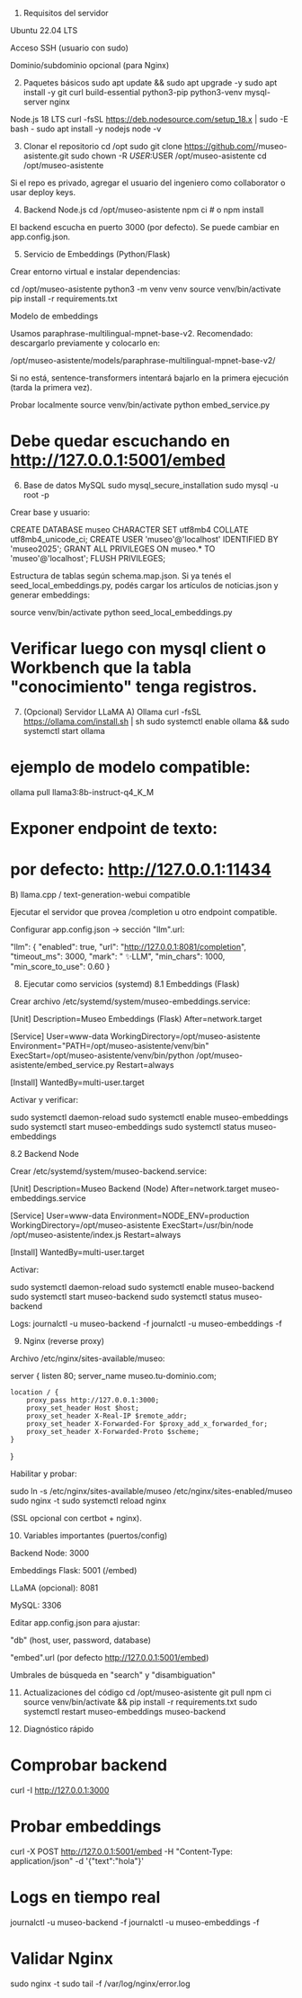1) Requisitos del servidor

Ubuntu 22.04 LTS

Acceso SSH (usuario con sudo)

Dominio/subdominio opcional (para Nginx)

2) Paquetes básicos
sudo apt update && sudo apt upgrade -y
sudo apt install -y git curl build-essential python3-pip python3-venv mysql-server nginx

Node.js 18 LTS
curl -fsSL https://deb.nodesource.com/setup_18.x | sudo -E bash -
sudo apt install -y nodejs
node -v

3) Clonar el repositorio
cd /opt
sudo git clone https://github.com/<tu-usuario>/museo-asistente.git
sudo chown -R $USER:$USER /opt/museo-asistente
cd /opt/museo-asistente


Si el repo es privado, agregar el usuario del ingeniero como collaborator o usar deploy keys.

4) Backend Node.js
cd /opt/museo-asistente
npm ci   # o npm install


El backend escucha en puerto 3000 (por defecto). Se puede cambiar en app.config.json.

5) Servicio de Embeddings (Python/Flask)

Crear entorno virtual e instalar dependencias:

cd /opt/museo-asistente
python3 -m venv venv
source venv/bin/activate
pip install -r requirements.txt

Modelo de embeddings

Usamos paraphrase-multilingual-mpnet-base-v2. Recomendado: descargarlo previamente y colocarlo en:

/opt/museo-asistente/models/paraphrase-multilingual-mpnet-base-v2/


Si no está, sentence-transformers intentará bajarlo en la primera ejecución (tarda la primera vez).

Probar localmente
source venv/bin/activate
python embed_service.py
# Debe quedar escuchando en http://127.0.0.1:5001/embed

6) Base de datos MySQL
sudo mysql_secure_installation
sudo mysql -u root -p


Crear base y usuario:

CREATE DATABASE museo CHARACTER SET utf8mb4 COLLATE utf8mb4_unicode_ci;
CREATE USER 'museo'@'localhost' IDENTIFIED BY 'museo2025';
GRANT ALL PRIVILEGES ON museo.* TO 'museo'@'localhost';
FLUSH PRIVILEGES;


Estructura de tablas según schema.map.json.
Si ya tenés el seed_local_embeddings.py, podés cargar los artículos de noticias.json y generar embeddings:

source venv/bin/activate
python seed_local_embeddings.py
# Verificar luego con mysql client o Workbench que la tabla "conocimiento" tenga registros.

7) (Opcional) Servidor LLaMA
A) Ollama
curl -fsSL https://ollama.com/install.sh | sh
sudo systemctl enable ollama && sudo systemctl start ollama
# ejemplo de modelo compatible:
ollama pull llama3:8b-instruct-q4_K_M
# Exponer endpoint de texto:
# por defecto: http://127.0.0.1:11434

B) llama.cpp / text-generation-webui compatible

Ejecutar el servidor que provea /completion u otro endpoint compatible.

Configurar app.config.json → sección "llm".url:

"llm": {
  "enabled": true,
  "url": "http://127.0.0.1:8081/completion",
  "timeout_ms": 3000,
  "mark": " ✨LLM",
  "min_chars": 1000,
  "min_score_to_use": 0.60
}

8) Ejecutar como servicios (systemd)
8.1 Embeddings (Flask)

Crear archivo /etc/systemd/system/museo-embeddings.service:

[Unit]
Description=Museo Embeddings (Flask)
After=network.target

[Service]
User=www-data
WorkingDirectory=/opt/museo-asistente
Environment="PATH=/opt/museo-asistente/venv/bin"
ExecStart=/opt/museo-asistente/venv/bin/python /opt/museo-asistente/embed_service.py
Restart=always

[Install]
WantedBy=multi-user.target


Activar y verificar:

sudo systemctl daemon-reload
sudo systemctl enable museo-embeddings
sudo systemctl start museo-embeddings
sudo systemctl status museo-embeddings

8.2 Backend Node

Crear /etc/systemd/system/museo-backend.service:

[Unit]
Description=Museo Backend (Node)
After=network.target museo-embeddings.service

[Service]
User=www-data
Environment=NODE_ENV=production
WorkingDirectory=/opt/museo-asistente
ExecStart=/usr/bin/node /opt/museo-asistente/index.js
Restart=always

[Install]
WantedBy=multi-user.target


Activar:

sudo systemctl daemon-reload
sudo systemctl enable museo-backend
sudo systemctl start museo-backend
sudo systemctl status museo-backend


Logs:
journalctl -u museo-backend -f
journalctl -u museo-embeddings -f

9) Nginx (reverse proxy)

Archivo /etc/nginx/sites-available/museo:

server {
    listen 80;
    server_name museo.tu-dominio.com;

    location / {
        proxy_pass http://127.0.0.1:3000;
        proxy_set_header Host $host;
        proxy_set_header X-Real-IP $remote_addr;
        proxy_set_header X-Forwarded-For $proxy_add_x_forwarded_for;
        proxy_set_header X-Forwarded-Proto $scheme;
    }
}


Habilitar y probar:

sudo ln -s /etc/nginx/sites-available/museo /etc/nginx/sites-enabled/museo
sudo nginx -t
sudo systemctl reload nginx


(SSL opcional con certbot + nginx).

10) Variables importantes (puertos/config)

Backend Node: 3000

Embeddings Flask: 5001 (/embed)

LLaMA (opcional): 8081

MySQL: 3306

Editar app.config.json para ajustar:

"db" (host, user, password, database)

"embed".url (por defecto http://127.0.0.1:5001/embed)

Umbrales de búsqueda en "search" y "disambiguation"

11) Actualizaciones del código
cd /opt/museo-asistente
git pull
npm ci
source venv/bin/activate && pip install -r requirements.txt
sudo systemctl restart museo-embeddings museo-backend

12) Diagnóstico rápido
# Comprobar backend
curl -I http://127.0.0.1:3000

# Probar embeddings
curl -X POST http://127.0.0.1:5001/embed -H "Content-Type: application/json" -d '{"text":"hola"}'

# Logs en tiempo real
journalctl -u museo-backend -f
journalctl -u museo-embeddings -f

# Validar Nginx
sudo nginx -t
sudo tail -f /var/log/nginx/error.log